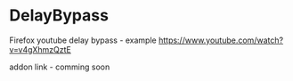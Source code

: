 # DelayBypass
Firefox youtube delay bypass - example <a href="https://www.youtube.com/watch?v=v4gXhmzQztE">https://www.youtube.com/watch?v=v4gXhmzQztE</a>

addon link - comming soon
